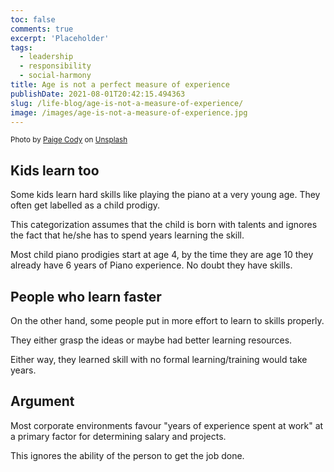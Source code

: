 ```yaml
---
toc: false
comments: true
excerpt: 'Placeholder'
tags:
  - leadership
  - responsibility
  - social-harmony
title: Age is not a perfect measure of experience
publishDate: 2021-08-01T20:42:15.494363
slug: /life-blog/age-is-not-a-measure-of-experience/
image: /images/age-is-not-a-measure-of-experience.jpg
---
```


<sub>Photo by <a href="https://unsplash.com/@paige_cody?utm_source=unsplash&amp;utm_medium=referral&amp;utm_content=creditCopyText">Paige Cody</a> on <a href="https://unsplash.com/s/photos/kids-piano?utm_source=unsplash&amp;utm_medium=referral&amp;utm_content=creditCopyText">Unsplash</a></sub>

## Kids learn too

Some kids learn hard skills like playing the piano at a very young age. They often get labelled as a child prodigy.

This categorization assumes that the child is born with talents and ignores the fact that he/she has to spend years learning the skill.

Most child piano prodigies start at age 4, by the time they are age 10 they already have 6 years of Piano experience. No doubt they have skills.

## People who learn faster

On the other hand, some people put in more effort to learn to skills properly.

They either grasp the ideas or maybe had better learning resources.

Either way, they learned skill with no formal learning/training would take years.

## Argument

Most corporate environments favour "years of experience spent at work" at a primary factor for determining salary and projects.

This ignores the ability of the person to get the job done.
